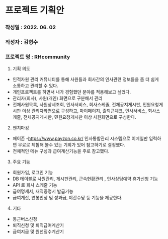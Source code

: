 # 프로젝트 기획안
### 작성일 : 2022. 06. 02
### 작성자 : 김형수
### 프로젝트 명 : RHcommunity

1. 기획 의도
+ 인적자원 관리 커뮤니티를 통해 사원들과 회사간의 인사관련 정보들을 좀 더 쉽게 소통하고 관리할 수 있다.
+ 개인프로젝트를 하면서 내가 경험했던 분야를 적용해보고 싶었다.
+ 관리자(회사), 사원(개인) 화면으로 구분해서 관리
+	전체사원목록, 사원상세조회, 인사서비스, 회사스케줄, 전체공지게시판, 민원요청게시판 이상 관리자화면으로 구성하고, 마이페이지, 출퇴근체크, 인사서비스, 회사스케줄, 전체공지게시판, 민원요청게시판 이상 사원화면으로 구성한다.

2. 벤치마킹
+ 페이존 -https://www.payzon.co.kr/ 인사통합관리 시스템으로 이메일만 입력하면 무료로 체험해 볼수 있는 기회가 있어 참고하기로 결정했다.
+ 전체적인 메뉴 구성과 급여계산기능을 주로 참고했다.

3. 주요 기능
+ 회원가입, 로그인 기능
+ DB 테이블로 사원관리, 게시판관리, 근속현황관리 , 인사상담예약 휴가신청 기능
+ API 로 회사 스케줄 기능
+ 급여명세서, 재직증명서 발급기능
+ 급여계산, 연봉인상 및 성과급, 야간수당 등 기능을 제공한다.

4. 기타  
+	통근버스신청
+	퇴직신청 및 퇴직급여계산기
+	급여지급 및 원천징수계산기